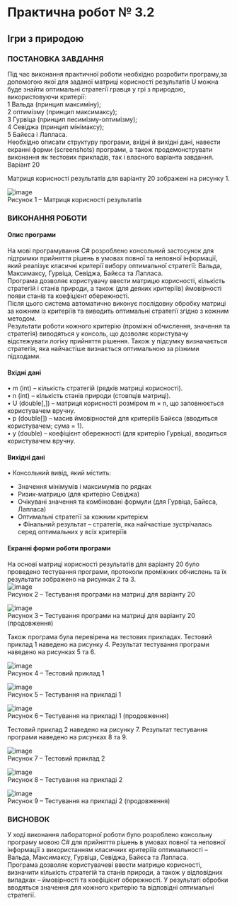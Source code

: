 # Практична робот № 3.2
## Ігри з природою

### ПОСТАНОВКА ЗАВДАННЯ
Під час виконання практичної роботи необхідно розробити програму,за допомогою якої для заданої матриці корисності результатів U можна буде знайти оптимальні стратегії гравця у грі з природою, використовуючи критерії:  
1	Вальда (принцип максиміну);  
2	оптимізму (принцип максимаксу);  
3	Гурвіца (принцип песимізму-оптимізму);  
4	Севіджа (принцип мінімаксу);  
5	Байєса і Лапласа.  
Необхідно описати структуру програми, вхідні й вихідні дані, навести екранні форми (screenshots) програми, а також продемонструвати виконання як тестових прикладів, так і власного варіанта завдання.  
Варіант 20  

Матриця корисності результатів для варіанту 20 зображені на рисунку 1.  

 ![image](https://github.com/user-attachments/assets/0f214df4-a3fd-4cd7-9af5-636370ef6490)  
Рисунок 1 – Матриця корисності результатів  

### ВИКОНАННЯ РОБОТИ

#### Опис програми
На мові програмування C# розроблено консольний застосунок для підтримки прийняття рішень в умовах повної та неповної інформації, який реалізує класичні критерії вибору оптимальної стратегії: Вальда, Максимаксу, Гурвіца, Севіджа, Байєса та Лапласа.  
Програма дозволяє користувачу ввести матрицю корисності, кількість стратегій і станів природи, а також (для деяких критеріїв) ймовірності появи станів та коефіцієнт обережності.  
Після цього система автоматично виконує послідовну обробку матриці за кожним із критеріїв та виводить оптимальні стратегії згідно з кожним методом.  
Результати роботи кожного критерію (проміжні обчислення, значення та стратегія) виводяться у консоль, що дозволяє користувачу відстежувати логіку прийняття рішення. Також у підсумку визначається стратегія, яка найчастіше визнається оптимальною за різними підходами.  

#### Вхідні дані
•	m (int) – кількість стратегій (рядків матриці корисності).  
•	n (int) – кількість станів природи (стовпців матриці).  
•	U (double[,]) – матриця корисності розміром m × n, що заповнюється користувачем вручну.  
•	p (double[]) – масив ймовірностей для критеріїв Байєса (вводиться користувачем; сума = 1).  
•	y (double) – коефіцієнт обережності (для критерію Гурвіца), вводиться користувачем вручну.  

#### Вихідні дані
•	Консольний вивід, який містить:  
-	Значення мінімумів і максимумів по рядках  
-	Ризик-матрицю (для критерію Севіджа)  
-	Очікувані значення та комбіновані формули (для Гурвіца, Байєса, Лапласа)  
- Оптимальні стратегії за кожним критерієм  
•	Фінальний результат – стратегія, яка найчастіше зустрічалась серед оптимальних у всіх критеріїв  


#### Екранні форми роботи програми

На основі матриці корисності результатів для варіанту 20 було проведено тестування програми, протоколи проміжних обчислень та їх результати зображено на рисунках 2 та 3.  
![image](https://github.com/user-attachments/assets/d26835f3-869a-498f-8c17-f1c44408bf2f)  
Рисунок 2 – Тестування програми на матриці для варіанту 20    

![image](https://github.com/user-attachments/assets/c79cc40b-9912-4829-8ab5-557c9a2ba7a4)  
Рисунок 3 – Тестування програми на матриці для варіанту 20 (продовження)  

Також програма була перевірена на тестових прикладах. Тестовий приклад 1 наведено на рисунку 4. Результат тестування програми наведено на рисунках 5 та 6.  

![image](https://github.com/user-attachments/assets/556955dd-649f-413f-b44b-70045e48e61c)  
Рисунок 4 – Тестовий приклад 1

![image](https://github.com/user-attachments/assets/5aa503ef-e1cb-4d69-86c8-d0d8a5a05f44)  
Рисунок 5 – Тестування на прикладі 1

![image](https://github.com/user-attachments/assets/30e0a2fc-ec76-43ab-b36c-240033253f6c)  
Рисунок 6 – Тестування на прикладі 1 (продовження)

Тестовий приклад 2 наведено на рисунку 7. Результат тестування програми наведено на рисунках 8 та 9.  

![image](https://github.com/user-attachments/assets/ec5b1f2e-3492-4719-abbb-27e555b3a3c9)  
Рисунок 7 – Тестовий приклад 2  

![image](https://github.com/user-attachments/assets/dd16b4f3-c6e1-4d9a-9cb1-0c69aa5a5ac9)  
Рисунок 8  – Тестування на прикладі 2  

![image](https://github.com/user-attachments/assets/70fbcf83-9ec3-4644-975d-374e7551eb4d)  
Рисунок 9 – Тестування на прикладі 2 (продовження)

### ВИСНОВОК

У ході виконання лабораторної роботи було розроблено консольну програму мовою C# для прийняття рішень в умовах повної та неповної інформації з використанням класичних критеріїв оптимальності – Вальда, Максимаксу, Гурвіца, Севіджа, Байєса та Лапласа.  
Програма дозволяє користувачеві ввести матрицю корисності, визначити кількість стратегій та станів природи, а також у відповідних випадках – ймовірності та коефіцієнт обережності. У результаті обробки вводяться значення для кожного критерію та відповідні оптимальні стратегії.

